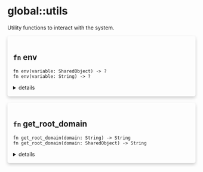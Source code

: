 # global::utils

Utility functions to interact with the system.


<div markdown="span" style='box-shadow: 0 4px 8px 0 rgba(0,0,0,0.2); padding: 15px; border-radius: 5px;'>

<h2 class="func-name"> <code>fn</code> env </h2>

```rust,ignore
fn env(variable: SharedObject) -> ?
fn env(variable: String) -> ?
```

<details>
<summary markdown="span"> details </summary>

Fetch an environment variable from the current process.

# Args

* `variable` - the variable to fetch.

# Returns

* `string` - the value of the fetched variable.
* `()`     - when the variable is not set,  when the variable contains the sign character (=) or the NUL character,
or that the variable does not contain valid Unicode.

# Example

```
#{
  connect: [
    rule "get env variable" || {

      // get the HOME environment variable.
      let home = utils::env(identifier("HOME"));


      // "VSMTP=ENV" is malformed, this will return the unit type '()'.
      let invalid = utils::env(identifier("VSMTP=ENV"));


      // ...
    }
  ],
}
```
</details>

</div>
</br>

<div markdown="span" style='box-shadow: 0 4px 8px 0 rgba(0,0,0,0.2); padding: 15px; border-radius: 5px;'>

<h2 class="func-name"> <code>fn</code> get_root_domain </h2>

```rust,ignore
fn get_root_domain(domain: String) -> String
fn get_root_domain(domain: SharedObject) -> String
```

<details>
<summary markdown="span"> details </summary>

Get the root domain (the registrable part)

# Examples

`foo.bar.example.com` => `example.com`
</details>

</div>
</br>
